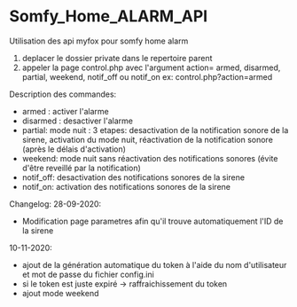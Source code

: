 # Somfy_Home_ALARM_API
Utilisation des api myfox pour somfy home alarm


1) deplacer le dossier private dans le repertoire parent
2) appeler la page control.php avec l'argument action= armed, disarmed, partial, weekend, notif_off ou notif_on
ex: control.php?action=armed

Description des commandes:
- armed : activer l'alarme
- disarmed : desactiver l'alarme
- partial: mode nuit : 3 etapes: desactivation de la notification sonore de la sirene, activation du mode nuit, réactivation de la notification sonore (après le délais d'activation)
- weekend: mode nuit sans réactivation des notifications sonores (évite d'être reveillé par la notification)
- notif_off: desactivation des notifications sonores de la sirene
- notif_on: activation des notifications sonores de la sirene


Changelog:
28-09-2020:
- Modification page parametres afin qu'il trouve automatiquement l'ID de la sirene

10-11-2020:
- ajout de la génération automatique du token à l'aide du nom d'utilisateur et mot de passe du fichier config.ini
- si le token est juste expiré -> raffraichissement du token
- ajout mode weekend
